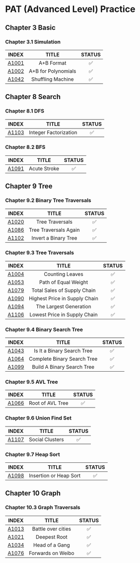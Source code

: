 # PAT (Advanced Level) Practice
## Chapter 3 Basic
### Chapter 3.1 Simulation
| INDEX | TITLE | STATUS |
|:------:|:------:|:------:|
| [A1001](./code/A1001.cpp) | A+B Format | :white_check_mark: |
| [A1002](./code/A1002.cpp) | A+B for Polynomials | :white_check_mark: |
| [A1042](./code/A1042.cpp) | Shuffling Machine | :white_check_mark: |

## Chapter 8 Search
### Chapter 8.1 DFS
| INDEX | TITLE | STATUS |
|:------:|:------:|:------:|
| [A1103](./code/A1103.cpp) | Integer Factorization | :white_check_mark: |

### Chapter 8.2 BFS
| INDEX | TITLE | STATUS |
|:------:|:------:|:------:|
| [A1091](./code/A1091.cpp) | Acute Stroke | :white_check_mark: |

## Chapter 9 Tree
### Chapter 9.2 Binary Tree Traversals
| INDEX | TITLE | STATUS |
|:------:|:------:|:------:|
| [A1020](./code/A1020.cpp) | Tree Traversals | :white_check_mark: |
| [A1086](./code/A1086.cpp) | Tree Traversals Again | :white_check_mark: |
| [A1102](./code/A1102.cpp) | Invert a Binary Tree | :white_check_mark: |

### Chapter 9.3 Tree Traversals
| INDEX | TITLE | STATUS |
|:------:|:------:|:------:|
| [A1004](./code/A1004.cpp) | Counting Leaves | :white_check_mark: |
| [A1053](./code/A1053.cpp) | Path of Equal Weight | :white_check_mark: |
| [A1079](./code/A1079.cpp) | Total Sales of Supply Chain | :white_check_mark: |
| [A1090](./code/A1090.cpp) | Highest Price in Supply Chain | :white_check_mark: |
| [A1094](./code/A1094.cpp) | The Largest Generation | :white_check_mark: |
| [A1106](./code/A1106.cpp) | Lowest Price in Supply Chain | :white_check_mark: |

### Chapter 9.4 Binary Search Tree
| INDEX | TITLE | STATUS |
|:------:|:------:|:------:|
| [A1043](./code/A1043.cpp) | Is It a Binary Search Tree | :white_check_mark: |
| [A1064](./code/A1064.cpp) | Complete Binary Search Tree | :white_check_mark: |
| [A1099](./code/A1099.cpp) | Build A Binary Search Tree | :white_check_mark: |

### Chapter 9.5 AVL Tree
| INDEX | TITLE | STATUS |
|:------:|:------:|:------:|
| [A1066](./code/A1066.cpp) | Root of AVL Tree | :white_check_mark: |

### Chapter 9.6 Union Find Set
| INDEX | TITLE | STATUS |
|:------:|:------:|:------:|
| [A1107](./code/A1107.cpp) | Social Clusters | :white_check_mark: |

### Chapter 9.7 Heap Sort
| INDEX | TITLE | STATUS |
|:------:|:------:|:------:|
| [A1098](./code/A1098.cpp) | Insertion or Heap Sort | :white_check_mark: |

## Chapter 10 Graph
### Chapter 10.3 Graph Traversals
| INDEX | TITLE | STATUS |
|:------:|:------:|:------:|
| [A1013](./code/A1013.cpp) | Battle over cities | :white_check_mark: |
| [A1021](./code/A1021.cpp) | Deepest Root | :white_check_mark: |
| [A1034](./code/A1034.cpp) | Head of a Gang | :white_check_mark: |
| [A1076](./code/A1076.cpp) | Forwards on Weibo | :white_check_mark: |